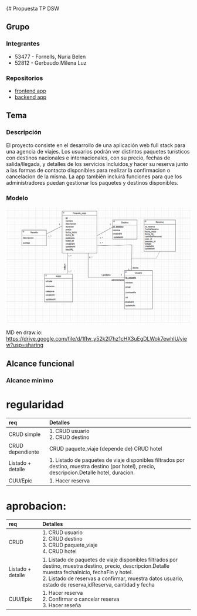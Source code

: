 {# Propuesta TP DSW

## Grupo
### Integrantes
* 53477 - Fornells, Nuria Belen
* 52812 - Gerbaudo Milena Luz


### Repositorios
* [frontend app](https://github.com/nuriafornells/monorepoTP/tree/main/FRONTEND_Y_BACKEND_TP/frontend)
* [backend app](https://github.com/nuriafornells/monorepoTP/tree/main/FRONTEND_Y_BACKEND_TP/backend)


## Tema
### Descripción
El proyecto consiste en el desarrollo de una aplicación web full stack para una agencia de viajes. Los usuarios podrán ver distintos paquetes turísticos con destinos nacionales e internacionales, con su precio, fechas de salida/llegada, y detalles de los servicios incluidos,y hacer su reserva junto a las formas de contacto disponibles para realizar la confirmacion o cancelacion de la misma. La app también incluirá funciones para que los administradores puedan gestionar los paquetes y destinos disponibles. 


### Modelo
![imagen md](MD_Dsw.png)

MD en draw.io: https://drive.google.com/file/d/1fIw_y52k2I7hz1cHX3uEgDLWok7ewhlU/view?usp=sharing

## Alcance funcional
### Alcance minimo
# regularidad
| req | Detalles |
|:-|:-|
|CRUD simple| 1. CRUD usuario <br> 2. CRUD destino|
|CRUD dependiente|CRUD paquete_viaje {depende de} CRUD hotel|
|Listado + detalle| 1. Listado de paquetes de viaje disponibles filtrados por destino, muestra destino (por hotel), precio, descripcion.Detalle hotel, duracion.|
|CUU/Epic|1. Hacer reserva|

# aprobacion:
| req | Detalles |
|:-|:-|
|CRUD |1. CRUD usuario <br> 2. CRUD destino <br> 3. CRUD paquete_viaje <br> 4. CRUD hotel|
|Listado + detalle| 1. Listado de paquetes de viaje disponibles filtrados por destino, muestra destino, precio, descripcion.Detalle muestra fechaInicio, fechaFin y hotel. <br> 2. Listado de reservas a confirmar, muestra datos usuario, estado de reserva,idReserva, cantidad y fecha|
|CUU/Epic| 1. Hacer reserva <br> 2. Confirmar o cancelar reserva <br> 3. Hacer reseña|




